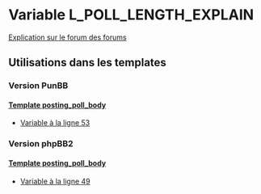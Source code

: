 # Variable L_POLL_LENGTH_EXPLAIN
[Explication sur le forum des forums](http://forum.forumactif.com/t294113-listing-des-variables#L_POLL_LENGTH_EXPLAIN)

## Utilisations dans les templates

### Version PunBB

#### [Template posting_poll_body](punbb/posting_poll_body.md)
* [Variable à la ligne 53](../punbb/posting_poll_body.tpl#L53)

### Version phpBB2

#### [Template posting_poll_body](subsilver/posting_poll_body.md)
* [Variable à la ligne 49](../subsilver/posting_poll_body.tpl#L49)